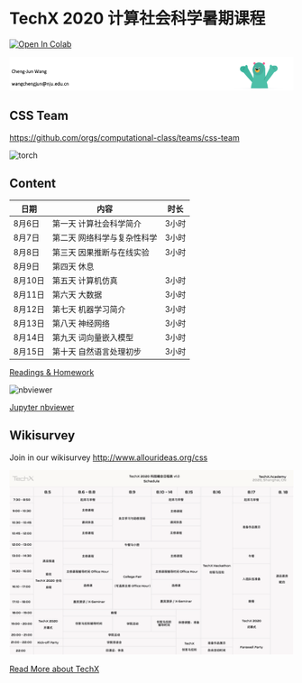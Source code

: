 # TechX 2020 计算社会科学暑期课程

[![Open In Colab](https://colab.research.google.com/assets/colab-badge.svg)](https://colab.research.google.com/github/computational-class/css/blob/master/notebook/01.content.ipynb)

![](./assets/chengjun.png)

## CSS Team

https://github.com/orgs/computational-class/teams/css-team




![torch](/assets/torch.gif)

## Content


| 日期     | 内容                                    | 时长   |
| -------- | --------------------------------------- | ------ |
| 8月6日  | 第一天 计算社会科学简介   | 3小时  |
| 8月7日  | 第二天 网络科学与复杂性科学 | 3小时  |
| 8月8日  | 第三天 因果推断与在线实验 | 3小时  |
| 8月9日  | 第四天 休息 |   |
| 8月10日 | 第五天 计算机仿真       | 3小时  |
| 8月11日 | 第六天 大数据        | 3小时  |
| 8月12日 | 第七天 机器学习简介   | 3小时  |
| 8月13日 | 第八天 神经网络    | 3小时 |
| 8月14日 | 第九天 词向量嵌入模型     | 3小时 |
| 8月15日 | 第十天 自然语言处理初步  | 3小时 |

<!-- #region -->
[Readings & Homework](https://shimo.im/docs/98CYHd9wH8gGGVVJ)

![nbviewer](/assets/nav_logo.svg)

[Jupyter nbviewer](https://nbviewer.jupyter.org/github/computational-class/css/tree/master/notebook/)


## Wikisurvey

Join in our wikisurvey http://www.allourideas.org/css

![ask](/assets/time1.png)

[Read More about TechX](https://mp.weixin.qq.com/s/vI2A2Br9qRZYGjkgkng0GA)
<!-- #endregion -->
